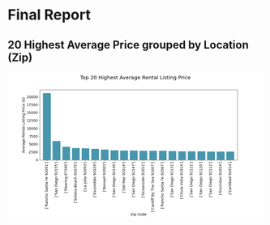 # Final Report

## 20 Highest Average Price grouped by Location (Zip)

![File Name](images/fig01_20averagepricehigh.png)

